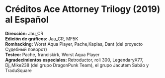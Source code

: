 # Créditos Ace Attorney Trilogy (2019) al Español
**Dirección:** Jau_CR<br/>
**Edición de gráficos:** Jau_CR, MF5K<br/>
**Romhacking:** Worst Aqua Player, Pache,Kaplas, Dant (del proyecto Судебный поворот)<br/>
**Testeo:** Pache, franciskirk, Worst Aqua Player<br/>
**Agradecimientos especiales:** Retroductor, roli 300, LegendaryX77, Dj_Mike238 (del grupo DragonPunk Team), el grupo Jacutem Sabão y TraduSquare
